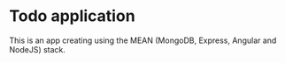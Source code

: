 # Todo application

This is an app creating using the MEAN (MongoDB, Express, Angular and NodeJS) stack.

